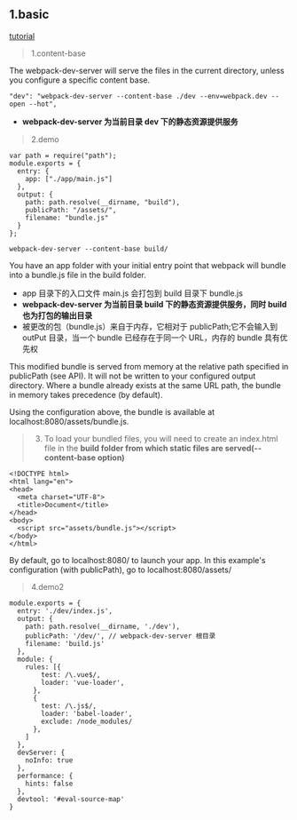 ## 1.basic

[tutorial](https://github.com/webpack/docs/wiki/webpack-dev-server)

> 1.content-base

The webpack-dev-server will serve the files in the current directory, unless you configure a specific content base.

```
"dev": "webpack-dev-server --content-base ./dev --env=webpack.dev --open --hot",
```

- **webpack-dev-server 为当前目录 dev 下的静态资源提供服务**

> 2.demo

```
var path = require("path");
module.exports = {
  entry: {
    app: ["./app/main.js"]
  },
  output: {
    path: path.resolve(__dirname, "build"),
    publicPath: "/assets/",
    filename: "bundle.js"
  }
};

webpack-dev-server --content-base build/
```

You have an app folder with your initial entry point that webpack will bundle into a bundle.js file in the build folder.

- app 目录下的入口文件 main.js 会打包到 build 目录下 bundle.js
- **webpack-dev-server 为当前目录 build 下的静态资源提供服务，同时 build 也为打包的输出目录**
- 被更改的包（bundle.js）来自于内存，它相对于 publicPath;它不会输入到 outPut 目录，当一个 bundle 已经存在于同一个 URL，内存的 bundle 具有优先权

This modified bundle is served from memory at the relative path specified in publicPath (see API). It will not be written to your configured output directory. Where a bundle already exists at the same URL path, the bundle in memory takes precedence (by default).

Using the configuration above, the bundle is available at localhost:8080/assets/bundle.js.

> 3.  To load your bundled files, you will need to create an index.html file in the **build folder from which static files are served(--content-base option)**

```
<!DOCTYPE html>
<html lang="en">
<head>
  <meta charset="UTF-8">
  <title>Document</title>
</head>
<body>
  <script src="assets/bundle.js"></script>
</body>
</html>
```

By default, go to localhost:8080/ to launch your app. In this example's configuration (with publicPath), go to localhost:8080/assets/

> 4.demo2

```
module.exports = {
  entry: './dev/index.js',
  output: {
    path: path.resolve(__dirname, './dev'),
    publicPath: '/dev/', // webpack-dev-server 根目录
    filename: 'build.js'
  },
  module: {
    rules: [{
        test: /\.vue$/,
        loader: 'vue-loader',
      },
      {
        test: /\.js$/,
        loader: 'babel-loader',
        exclude: /node_modules/
      },
    ]
  },
  devServer: {
    noInfo: true
  },
  performance: {
    hints: false
  },
  devtool: '#eval-source-map'
}
```
